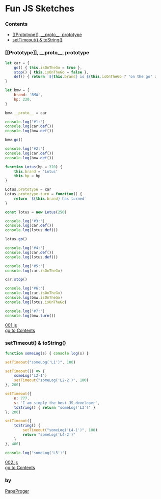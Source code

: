 # Fun JS Sketches

### <a id="0">Contents</a>

- [\[\[Prototype\]\], \_\_proto\_\_, prototype](#1)
- [setTimeout() & toString()](#2)

### <a id="1">\[\[Prototype\]\], \_\_proto\_\_, prototype</a>

```javascript
let car = {
    go() { this.isOnTheGo = true },
    stop() { this.isOnTheGo = false },
    def() { return `${this.brand} is ${this.isOnTheGo ? 'on the go' : 'stopped'}` },
}

let bmw = {
    brand: 'BMW',
    hp: 220,
}

bmw.__proto__ = car

console.log('#1:')
console.log(car.def())
console.log(bmw.def())

bmw.go()

console.log('#2:')
console.log(car.def())
console.log(bmw.def())

function Lotus(hp = 320) {
    this.brand = 'Lotus'
    this.hp = hp
}

Lotus.prototype = car
Lotus.prototype.turn = function() {
    return `${this.brand} has turned`
}

const lotus = new Lotus(250)

console.log('#3:')
console.log(car.def())
console.log(lotus.def())

lotus.go()

console.log('#4:')
console.log(car.def())
console.log(lotus.def())

console.log('#5:')
console.log(car.isOnTheGo)

car.stop()

console.log('#6:')
console.log(car.isOnTheGo)
console.log(bmw.isOnTheGo)
console.log(lotus.isOnTheGo)

console.log('#7:')
console.log(bmw.turn())
```

[001.js][001]<br>
[go to Contents](#0)

### <a id="2">setTimeout() & toString()</a>

```javascript
function someLog(s) { console.log(s) }

setTimeout("someLog('L1')", 100)

setTimeout(() => {
    someLog('L2-1')
    setTimeout("someLog('L2-2')", 100)
}, 200)

setTimeout({
    n: 777,
    s: 'I am simply the best JS developer',
    toString() { return "someLog('L3')" }
}, 200)

setTimeout({
    toString() {
        setTimeout("someLog('L4-1')", 100)
        return "someLog('L4-2')"
    }
}, 400)

console.log("someLog('L5')")
```

[002.js][002]<br>
[go to Contents](#0)

### by

[PapaProger](https://github.com/papaproger)

[001]: https://github.com/papaproger/fun-js-sketches/blob/main/001.js
[002]: https://github.com/papaproger/fun-js-sketches/blob/main/002.js
